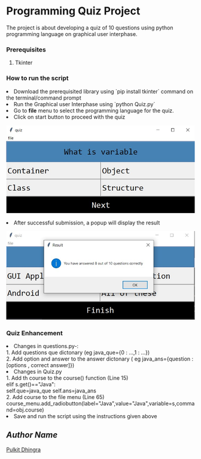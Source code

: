 # Programming Quiz Project
The project is about developing a quiz of 10 questions using python programming language on graphical user interphase.

### Prerequisites
1. Tkinter


### How to run the script
<li> Download the prerequisited library using `pip install tkinter` command on the terminal/command prompt
<li> Run the Graphical user Interphase using `python Quiz.py`
<li> Go to <strong>file</strong> menu to select the programming language for the quiz.
<li> Click on start button to proceed with the quiz
  
![script execution](Dashboard.jpg)

<li> After successful submission, a popup will display the result

  ![script execution](popup.jpg)
  
### Quiz Enhancement

<li> Changes in questions.py-: <br>
  1. Add questions que dictonary (eg java_que={0 : ...,1 : ...}) 
  <br>
  2. Add option and answer to the answer dictonary ( eg java_ans={question : [options , correct answer]})
<br>
<li> Changes in Quiz.py <br>
  1. Add th course to the course() function (Line 15)
  <br> 
  elif s.get()=="Java":
            <br>
            <lr> self.que=java_que
            <lr> self.ans=java_ans
  <br>
  2. Add course to the file menu (Line 65) 
  <br>
     course_menu.add_radiobutton(label="Java",value="Java",variable=s,command=obj.course)
<br>
<li> Save and run the script using the instructions given above

  
  ## *Author Name*
[Pulkit Dhingra](https://github.com/Pulkit12dhingra)
